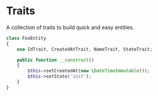 # Traits

A collection of traits to build quick and easy entities.

```php
class FooEntity
{
    use IdTrait, CreatedAtTrait, NameTrait, StateTrait;

    public function __construct()
    {
        $this->setCreatedAt(new \DateTimeImmutable());
        $this->setState('init');
    }
}
```

